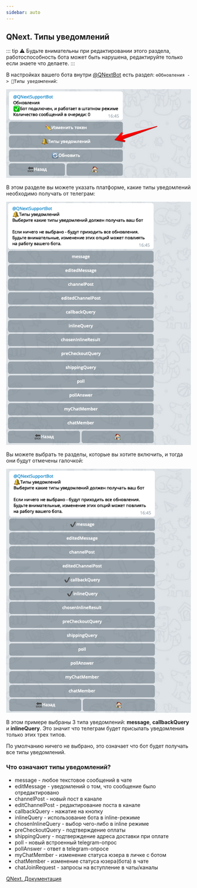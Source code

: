```yaml
---
sidebar: auto
---
```


## QNext. Типы уведомлений
::: tip
⚠️ Будьте внимательны при редактировании этого раздела, работоспособность бота может быть нарушена, редактируйте только если знаете что делаете.
:::

В настройках вашего бота внутри [@QNextBot](https://t.me/qnextbot) есть раздел: `⚙️Обновления -> 🔔Типы уведомлений`:

![](./1.png)

В этом разделе вы можете указать платформе, какие типы уведомлений необходимо получать от телеграм:

![](./2.png)

Вы можете выбрать те разделы, которые вы хотите включить, и тогда они будут отмечены галочкой:

![](./3.png)

В этом примере выбраны 3 типа уведомлений: **message**, **callbackQuery** и **inlineQuery**. Это значит что телеграм будет присылать уведомления только этих трех типов.

По умолчанию ничего не выбрано, это означает что бот будет получать все типы  уведомлений. 
### Что означают типы уведомлений?
* message - любое текстовое сообщений в чате
* editMessage - уведомлений о том, что сообщение было отредактировано
* channelPost - новый пост в канале
* editChannelPost - редактирование поста в канале
* callbackQuery - нажатие на кнопку
* inlineQuery - использование бота в inline-режиме
* chosenInlineQuery - выбор чего-либо в inline режиме
* preCheckoutQuery - подтверждение оплаты
* shippingQuery - подтверждение адреса доставки при оплате
* poll - новый встроенный telegram-опрос
* pollAnswer - ответ в telegram-опросе
* myChatMember - изменение статуса юзера в личке с ботом
* chatMember - изменение статуса юзера(бота) в чате
* chatJoinRequest - запросы на вступление в чаты/каналы



[QNext. Документация](/docs-test/ph/QNext-admin-documentation-05-08)